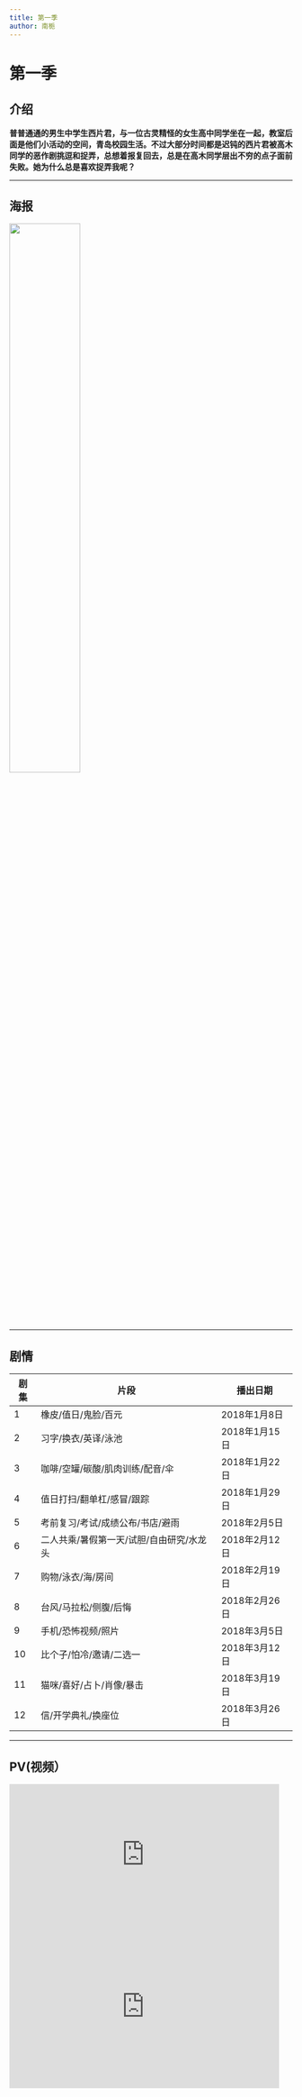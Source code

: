 ```yaml
---
title: 第一季
author: 南栀
---
```

# 第一季

## 介绍
**普普通通的男生中学生西片君，与一位古灵精怪的女生高中同学坐在一起，教室后面是他们小活动的空间，青岛校园生活。不过大部分时间都是迟钝的西片君被高木同学的恶作剧挑逗和捉弄，总想着报复回去，总是在高木同学层出不穷的点子面前失败。她为什么总是喜欢捉弄我呢？**

---

## 海报
<img src="https://images.weserv.nl/?url=https://article.biliimg.com/bfs/article/7b504381dab6e7796aba204e296121b7062ba82f.jpg" width="50%" height="50%"/>

---
## 剧情
| 剧集 | 片段                     | 播出日期       |
|----|------------------------|------------|
| 1  | 橡皮/值日/鬼脸/百元            | 2018年1月8日  |
| 2  | 习字/换衣/英译/泳池            | 2018年1月15日 |
| 3  | 咖啡/空罐/碳酸/肌肉训练/配音/伞     | 2018年1月22日 |
| 4  | 值日打扫/翻单杠/感冒/跟踪         | 2018年1月29日 |
| 5  | 考前复习/考试/成绩公布/书店/避雨     | 2018年2月5日  |
| 6  | 二人共乘/暑假第一天/试胆/自由研究/水龙头 | 2018年2月12日 |
| 7  | 购物/泳衣/海/房间             | 2018年2月19日 |
| 8  | 台风/马拉松/侧腹/后悔           | 2018年2月26日 |
| 9  | 手机/恐怖视频/照片             | 2018年3月5日  |
| 10 | 比个子/怕冷/邀请/二选一          | 2018年3月12日 |
| 11 | 猫咪/喜好/占卜/肖像/暴击         | 2018年3月19日 |
| 12 | 信/开学典礼/换座位             | 2018年3月26日 |

---
## PV(视频）
<html>
<iframe src="https://1js5x-my.sharepoint.com/personal/nanzhi_1js5x_onmicrosoft_com/_layouts/15/embed.aspx?UniqueId=e9a30152-4b21-4627-94bb-1f57d3da1aad&embed=%7B%22ust%22%3Atrue%2C%22hv%22%3A%22CopyEmbedCode%22%7D&referrer=OneUpFileViewer&referrerScenario=EmbedDialog.Create" width="480" height="270" frameborder="0" scrolling="no" allowfullscreen title="TVアニメ『からかい上手の高木さん』PV第1弾.mp4"></iframe>
<br>
<iframe src="https://1js5x-my.sharepoint.com/personal/nanzhi_1js5x_onmicrosoft_com/_layouts/15/embed.aspx?UniqueId=c9b5dc3a-bb86-435b-baed-c2586f17d1fe&embed=%7B%22ust%22%3Atrue%2C%22hv%22%3A%22CopyEmbedCode%22%7D&referrer=OneUpFileViewer&referrerScenario=EmbedDialog.Create" width="480" height="270" frameborder="0" scrolling="no" allowfullscreen title="TVアニメ『からかい上手の高木さん』PV第2弾.mp4"></iframe>
  </html>
